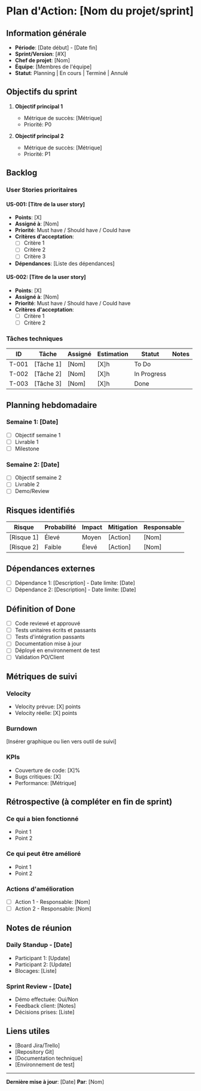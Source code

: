 # Plan d'Action: [Nom du projet/sprint]

## Information générale
- **Période**: [Date début] - [Date fin]
- **Sprint/Version**: [#X]
- **Chef de projet**: [Nom]
- **Équipe**: [Membres de l'équipe]
- **Statut**: Planning | En cours | Terminé | Annulé

## Objectifs du sprint
1. **Objectif principal 1**
   - Métrique de succès: [Métrique]
   - Priorité: P0

2. **Objectif principal 2**
   - Métrique de succès: [Métrique]
   - Priorité: P1

## Backlog

### User Stories prioritaires

#### US-001: [Titre de la user story]
- **Points**: [X]
- **Assigné à**: [Nom]
- **Priorité**: Must have / Should have / Could have
- **Critères d'acceptation**:
  - [ ] Critère 1
  - [ ] Critère 2
  - [ ] Critère 3
- **Dépendances**: [Liste des dépendances]

#### US-002: [Titre de la user story]
- **Points**: [X]
- **Assigné à**: [Nom]
- **Priorité**: Must have / Should have / Could have
- **Critères d'acceptation**:
  - [ ] Critère 1
  - [ ] Critère 2

### Tâches techniques

| ID | Tâche | Assigné | Estimation | Statut | Notes |
|----|-------|---------|------------|--------|-------|
| T-001 | [Tâche 1] | [Nom] | [X]h | To Do | |
| T-002 | [Tâche 2] | [Nom] | [X]h | In Progress | |
| T-003 | [Tâche 3] | [Nom] | [X]h | Done | |

## Planning hebdomadaire

### Semaine 1: [Date]
- [ ] Objectif semaine 1
- [ ] Livrable 1
- [ ] Milestone

### Semaine 2: [Date]
- [ ] Objectif semaine 2
- [ ] Livrable 2
- [ ] Demo/Review

## Risques identifiés

| Risque | Probabilité | Impact | Mitigation | Responsable |
|--------|------------|--------|------------|-------------|
| [Risque 1] | Élevé | Moyen | [Action] | [Nom] |
| [Risque 2] | Faible | Élevé | [Action] | [Nom] |

## Dépendances externes
- [ ] Dépendance 1: [Description] - Date limite: [Date]
- [ ] Dépendance 2: [Description] - Date limite: [Date]

## Définition of Done
- [ ] Code reviewé et approuvé
- [ ] Tests unitaires écrits et passants
- [ ] Tests d'intégration passants
- [ ] Documentation mise à jour
- [ ] Déployé en environnement de test
- [ ] Validation PO/Client

## Métriques de suivi

### Velocity
- Velocity prévue: [X] points
- Velocity réelle: [X] points

### Burndown
[Insérer graphique ou lien vers outil de suivi]

### KPIs
- Couverture de code: [X]%
- Bugs critiques: [X]
- Performance: [Métrique]

## Rétrospective (à compléter en fin de sprint)

### Ce qui a bien fonctionné
- Point 1
- Point 2

### Ce qui peut être amélioré
- Point 1
- Point 2

### Actions d'amélioration
- [ ] Action 1 - Responsable: [Nom]
- [ ] Action 2 - Responsable: [Nom]

## Notes de réunion

### Daily Standup - [Date]
- Participant 1: [Update]
- Participant 2: [Update]
- Blocages: [Liste]

### Sprint Review - [Date]
- Démo effectuée: Oui/Non
- Feedback client: [Notes]
- Décisions prises: [Liste]

## Liens utiles
- [Board Jira/Trello]
- [Repository Git]
- [Documentation technique]
- [Environnement de test]

---
**Dernière mise à jour**: [Date]
**Par**: [Nom]